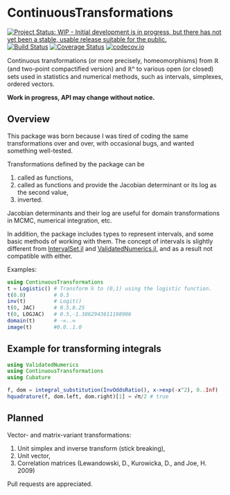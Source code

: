 # ContinuousTransformations

[![Project Status: WIP - Initial development is in progress, but there has not yet been a stable, usable release suitable for the public.](http://www.repostatus.org/badges/latest/wip.svg)](http://www.repostatus.org/#wip)
[![Build Status](https://travis-ci.org/tpapp/ContinuousTransformations.jl.svg?branch=master)](https://travis-ci.org/tpapp/ContinuousTransformations.jl)
[![Coverage Status](https://coveralls.io/repos/tpapp/ContinuousTransformations.jl/badge.svg?branch=master&service=github)](https://coveralls.io/github/tpapp/ContinuousTransformations.jl?branch=master)
[![codecov.io](http://codecov.io/github/tpapp/ContinuousTransformations.jl/coverage.svg?branch=master)](http://codecov.io/github/tpapp/ContinuousTransformations.jl?branch=master)

Continuous transformations (or more precisely, homeomorphisms) from ℝ (and two-point compactified version) and ℝⁿ to various open (or closed) sets used in statistics and numerical methods, such as intervals, simplexes, ordered vectors.

**Work in progress, API may change without notice.**

## Overview

This package was born because I was tired of coding the same transformations over and over, with occasional bugs, and wanted something well-tested.

Transformations defined by the package can be

1. called as functions,
2. called as functions and provide the Jacobian determinant or its log as the second value,
3. inverted.

Jacobian determinants and their log are useful for domain transformations in MCMC, numerical integration, etc.

In addition, the package includes types to represent intervals, and some basic methods of working with them. The concept of intervals is slightly different from [IntervalSet.jl](https://github.com/JuliaMath/IntervalSets.jl) and [ValidatedNumerics.jl](https://github.com/dpsanders/ValidatedNumerics.jl), and as a result not compatible with either.

Examples:
```julia
using ContinuousTransformations
t = Logistic() # Transform ℝ to (0,1) using the logistic function.
t(0.0)         # 0.5
inv(t)         # Logit()
t(0, JAC)      # 0.5,0.25
t(0, LOGJAC)   # 0.5,-1.3862943611198906
domain(t)      # -∞..∞
image(t)       #0.0..1.0
```

## Example for transforming integrals

```julia
using ValidatedNumerics
using ContinuousTransformations
using Cubature

f, dom = integral_substitution(InvOddsRatio(), x->exp(-x^2), 0..Inf)
hquadrature(f, dom.left, dom.right)[1] ≈ √π/2 # true
```

## Planned

Vector- and matrix-variant transformations:

1. Unit simplex and inverse transform (stick breaking),
2. Unit vector,
3. Correlation matrices (Lewandowski, D., Kurowicka, D., and Joe, H. 2009)

Pull requests are appreciated.
